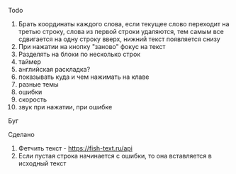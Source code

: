 Todo

1. Брать координаты каждого слова, если текущее слово переходит на третью строку, слова из первой строки удаляются, тем самым все сдвигается на одну строку вверх, нижний текст появляется снизу
2. При нажатии на кнопку "заново" фокус на текст
3. Разделять на блоки по несколько строк
4. таймер
5. английская раскладка?
6. показывать куда и чем нажимать на клаве
7. разные темы
8. ошибки
9. скорость
10. звук при нажатии, при ошибке

Буг

Сделано

1.  Фетчить текст - https://fish-text.ru/api
2.  Если пустая строка начинается с ошибки, то она вставляется в исходный текст
